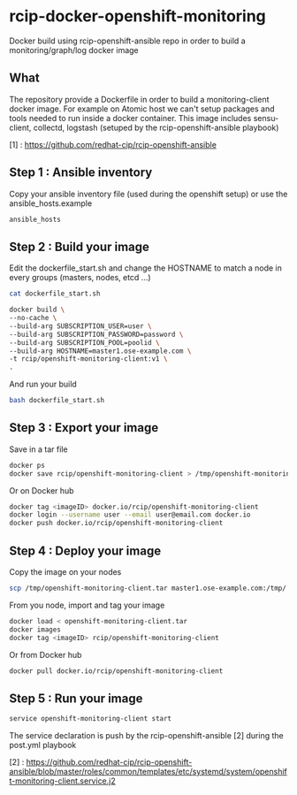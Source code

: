 # rcip-docker-openshift-monitoring
Docker build using rcip-openshift-ansible repo in order to build a monitoring/graph/log docker image

## What
The repository provide a Dockerfile in order to build a monitoring-client docker image. For example on Atomic host we can't setup packages and tools needed to run inside a docker container.
This image includes sensu-client, collectd, logstash (setuped by the rcip-openshift-ansible playbook)

  [1] : https://github.com/redhat-cip/rcip-openshift-ansible

## Step 1 : Ansible inventory
Copy your ansible inventory file (used during the openshift setup) or use the ansible_hosts.example

```bash
ansible_hosts
 ```

## Step 2 : Build your image

Edit the dockerfile_start.sh and change the HOSTNAME to match a node in every groups (masters, nodes, etcd ...)
```bash
cat dockerfile_start.sh

docker build \
--no-cache \
--build-arg SUBSCRIPTION_USER=user \
--build-arg SUBSCRIPTION_PASSWORD=password \
--build-arg SUBSCRIPTION_POOL=poolid \
--build-arg HOSTNAME=master1.ose-example.com \
-t rcip/openshift-monitoring-client:v1 \
.
 ```

And run your build
```bash
bash dockerfile_start.sh
 ```

## Step 3 : Export your image

Save in a tar file
```bash
docker ps
docker save rcip/openshift-monitoring-client > /tmp/openshift-monitoring-client.tar
 ```

Or on Docker hub

```bash
docker tag <imageID> docker.io/rcip/openshift-monitoring-client
docker login --username user --email user@email.com docker.io
docker push docker.io/rcip/openshift-monitoring-client
 ```

## Step 4 : Deploy your image

Copy the image on your nodes
```bash
scp /tmp/openshift-monitoring-client.tar master1.ose-example.com:/tmp/
 ```
From you node, import and tag your image
```bash
docker load < openshift-monitoring-client.tar
docker images
docker tag <imageID> rcip/openshift-monitoring-client
 ```

Or from Docker hub

```bash
docker pull docker.io/rcip/openshift-monitoring-client
 ```


## Step 5 : Run your image

```bash
service openshift-monitoring-client start
 ```

The service declaration is push by the rcip-openshift-ansible [2] during the post.yml playbook

  [2] : https://github.com/redhat-cip/rcip-openshift-ansible/blob/master/roles/common/templates/etc/systemd/system/openshift-monitoring-client.service.j2
